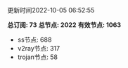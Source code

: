 更新时间2022-10-05 06:52:55

**总订阅: 73**
**总节点: 2022**
**有效节点: 1063**
- ss节点: 688
- v2ray节点: 317
- trojan节点: 58

